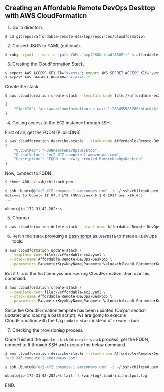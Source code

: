 ## Creating an Affordable Remote DevOps Desktop with AWS CloudFormation

1. Go to directory.  

```sh
$ cd gitrepos/affordable-remote-desktop/resources/cloudformation
```

2. Convert JSON to YAML (optional).  

```sh
$ ruby -ryaml -rjson -e 'puts YAML.dump(JSON.load(ARGF))' < affordable-ec2.json > affordable-ec2.yaml
```

3. Creating the CloudFormation Stack.  

```sh
$ export AWS_ACCESS_KEY_ID="xxxxxx"; export AWS_SECRET_ACCESS_KEY="yyyyyyy"
$ export AWS_DEFAULT_REGION="us-east-1"
```

Create the stack.  
```sh
$ aws cloudformation create-stack --template-body file://affordable-ec2.yaml --stack-name Affordable-Remote-DevOps-Desktop --parameters ParameterKey=KeyName,ParameterValue=chilcan0 

{
    "StackId": "arn:aws:cloudformation:us-east-1:263455585760:stack/Affordable-Remote-DevOps-Desktop/768bd810-9093-11ea-b441-0e58925d1f8e"
}
```

4. Getting access to the EC2 instance through SSH.  

First of all, get the FQDN (PublicDNS)
```sh
$ aws cloudformation describe-stacks --stack-name Affordable-Remote-DevOps-Desktop --query "Stacks[0].Outputs[0]"
{
    "OutputKey": "FQDNRemoteDevOpsDesktop",
    "OutputValue": "ec2-XYZ.compute-1.amazonaws.com",
    "Description": "FQDN for newly created RemoteDevOpsDesktop"
}
```

Now, connect to FQDN
```sh
$ chmod 400 ~/.ssh/chilcan0.pem

$ ssh ubuntu@$"ec2-XYZ.compute-1.amazonaws.com" -i ~/.ssh/chilcan0.pem
Welcome to Ubuntu 18.04.4 LTS (GNU/Linux 5.3.0-1017-aws x86_64)
...

ubuntu@ip-172-31-42-202:~$ 
```

5. Cleanup.  

```sh
$ aws cloudformation delete-stack --stack-name Affordable-Remote-DevOps-Desktop
```

6. Rerun the stack providing a [Bash script](install_devops.sh) as `UserData` to install all DevOps tools.  

```sh
$ aws cloudformation update-stack \
  --template-body file://affordable-ec2.yaml \
  --stack-name Affordable-Remote-DevOps-Desktop \
  --parameters ParameterKey=KeyName,ParameterValue=chilcan0 ParameterKey=UserData,ParameterValue=$(base64 -w0 install_devops.sh) 
```

But if this is the first time you are running CloudFormation, then use this command:
```sh
$ aws cloudformation create-stack \
  --template-body file://affordable-ec2.yaml \
  --stack-name Affordable-Remote-DevOps-Desktop \
  --parameters ParameterKey=KeyName,ParameterValue=chilcan0 ParameterKey=UserData,ParameterValue=$(base64 -w0 install_devops.sh) 
```

Since the CloudFormation template has been updated (Output section updated and loading a bash script), we are going to execute CloudFormation with the flag `update-stack` instead of `create-stack`.

7. Checking the provisioning process.  

Once finished the `update-stack` or `create-stack` process, get the FQDN, connect to It through SSH and execute the below command.
```sh
$ aws cloudformation describe-stacks --stack-name Affordable-Remote-DevOps-Desktop --query "Stacks[0].Outputs[0].OutputValue"
"ec2-XYZ.compute-1.amazonaws.com"

$ ssh ubuntu@$"ec2-XYZ.compute-1.amazonaws.com" -i ~/.ssh/chilcan0.pem

ubuntu@ip-172-31-42-202:~$ tail -f /var/log/cloud-init-output.log
```

END.